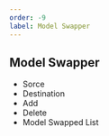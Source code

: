 ```yaml
---
order: -9
label: Model Swapper
---
```


## Model Swapper

* Sorce
* Destination 
* Add
* Delete
* Model Swapped List